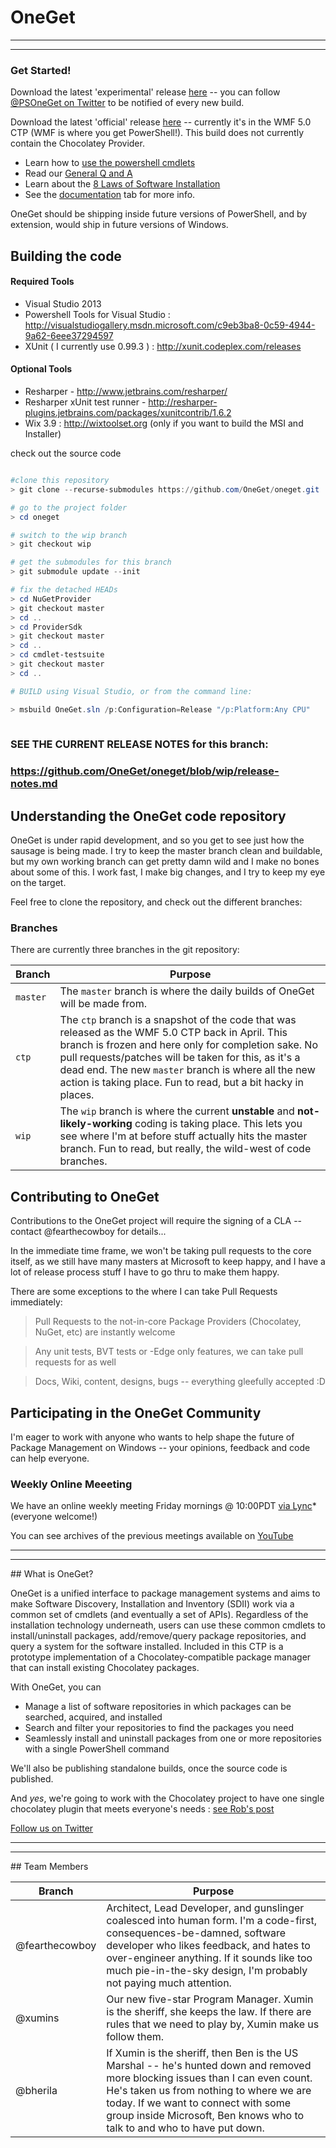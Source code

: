 
# OneGet
<hr><hr>

### Get Started!

Download the latest 'experimental' release [here](http://oneget.org/oneget.zip) -- you can follow [@PSOneGet on Twitter](http://twitter.com/PSOneGet) to be notified of every new build.

Download the latest 'official' release [here](http://www.microsoft.com/en-us/download/details.aspx?id=44070) -- currently it's in the WMF 5.0 CTP (WMF is where you get PowerShell!). This build does not currently contain the Chocolatey Provider.

* Learn how to [use the powershell cmdlets](https://github.com/OneGet/oneget/wiki/cmdlets) 
* Read our [General Q and A](https://github.com/OneGet/oneget/wiki/Q-and-A)
* Learn about the [8 Laws of Software Installation](https://github.com/OneGet/oneget/wiki/8-Laws-of-Software-Installation)
* See the [documentation](https://github.com/OneGet/oneget/wiki) tab for more info.

OneGet should be shipping inside future versions of PowerShell, and by extension, would ship in future versions of Windows.


## Building the code

#### Required Tools
- Visual Studio 2013
- Powershell Tools for Visual Studio : http://visualstudiogallery.msdn.microsoft.com/c9eb3ba8-0c59-4944-9a62-6eee37294597
- XUnit ( I currently use 0.99.3 ) : http://xunit.codeplex.com/releases

#### Optional Tools
- Resharper - http://www.jetbrains.com/resharper/
- Resharper xUnit test runner - http://resharper-plugins.jetbrains.com/packages/xunitcontrib/1.6.2
- Wix 3.9 : http://wixtoolset.org (only if you want to build the MSI and Installer)

check out the source code 
``` powershell 

#clone this repository
> git clone --recurse-submodules https://github.com/OneGet/oneget.git

# go to the project folder
> cd oneget

# switch to the wip branch
> git checkout wip

# get the submodules for this branch
> git submodule update --init

# fix the detached HEADs
> cd NuGetProvider 
> git checkout master
> cd ..
> cd ProviderSdk
> git checkout master
> cd ..
> cd cmdlet-testsuite
> git checkout master
> cd ..

# BUILD using Visual Studio, or from the command line:

> msbuild OneGet.sln /p:Configuration=Release "/p:Platform:Any CPU"
    
```

### SEE THE CURRENT RELEASE NOTES for this branch: 
### https://github.com/OneGet/oneget/blob/wip/release-notes.md 


## Understanding the OneGet code repository

OneGet is under rapid development, and so you get to see just how the sausage is being made. I try to keep the master branch clean and buildable, but my own working branch can get pretty damn wild and I make no bones about some of this. I work fast, I make big changes, and I try to keep my eye on the target.

Feel free to clone the repository, and check out the different branches:

### Branches

There are currently three branches in the git repository:

| Branch | Purpose |
| ------- | ---------------------------|
|`master`|  The `master` branch is where the daily builds of OneGet will be made from.  |
|`ctp`|  The `ctp` branch is a snapshot of the code that was released as the WMF 5.0 CTP back in April. This branch is frozen and here only for completion sake. No pull requests/patches will be taken for this, as it's a dead end. The new `master` branch is where all the new action is taking place. Fun to read, but a bit hacky in places. |
|`wip`|  The `wip` branch is where the current **unstable** and **not-likely-working** coding is taking place. This lets you see where I'm at before stuff actually hits the master branch. Fun to read, but really, the wild-west of code branches. |

## Contributing to OneGet

Contributions to the OneGet project will require the signing of a CLA -- contact @fearthecowboy for details...

In the immediate time frame, we won't be taking pull requests to the core itself, as we still have many masters at Microsoft to keep happy, and I have a lot of release process stuff I have to go thru to make them happy. 

There are some exceptions to the where I can take Pull Requests immediately: 

> Pull Requests to the not-in-core Package Providers (Chocolatey, NuGet, etc) are instantly welcome 

> Any unit tests, BVT tests or -Edge only features, we can take pull requests for as well

> Docs, Wiki, content, designs, bugs -- everything gleefully accepted :D
  

## Participating in the OneGet Community

I'm eager to work with anyone who wants to help shape the future of Package Management on Windows -- your opinions, feedback and code can help everyone. 

### Weekly Online Meeeting 

We have an online weekly meeting Friday mornings @ 10:00PDT [via Lync](http://oneget.org/weekly/meeting.html)* (everyone welcome!)

You can see archives of the previous meetings available on [YouTube](https://www.youtube.com/playlist?list=PLeKWr5Ekac1SEEvHqIh3g051OyioFwOXN&feature=c4-feed-u)

<hr><hr>
## What is OneGet?

OneGet is a unified interface to package management systems and aims to make Software Discovery, Installation and Inventory (SDII) work via a common set of cmdlets (and eventually a set of APIs). Regardless of the installation technology underneath, users can use these common cmdlets to install/uninstall packages, add/remove/query package repositories, and query a system for the software installed. Included in this CTP is a prototype implementation of a Chocolatey-compatible package manager that can install existing Chocolatey packages.

With OneGet, you can
* Manage a list of software repositories in which packages can be searched, acquired, and installed
* Search and filter your repositories to find the packages you need
* Seamlessly install and uninstall packages from one or more repositories with a single PowerShell command



We'll also be publishing standalone builds, once the source code is published.

And *yes*, we're going to work with the Chocolatey project to have one single chocolatey plugin that meets everyone's needs : [see Rob's post](https://groups.google.com/forum/#!topic/chocolatey/a8WdEoF-M58)

[Follow us on Twitter](https://twitter.com/PSOneGet)

<hr><hr>
## Team Members

| Branch | Purpose |
| ------- | ---------------------------|
|@fearthecowboy|  Architect, Lead Developer, and gunslinger coalesced into human form. I'm a code-first, consequences-be-damned, software developer who likes feedback, and hates to over-engineer anything. If it sounds like too much pie-in-the-sky design, I'm probably not paying much attention. |
|@xumins|  Our new five-star Program Manager. Xumin is the sheriff, she keeps the law. If there are rules that we need to play by, Xumin make us follow them.   |
|@bherila|  If Xumin is the sheriff, then Ben is the US Marshal -- he's hunted down and removed more blocking issues than I can even count. He's taken us from nothing to where we are today. If we want to connect with some group inside Microsoft, Ben knows who to talk to and who to have put down.  |
